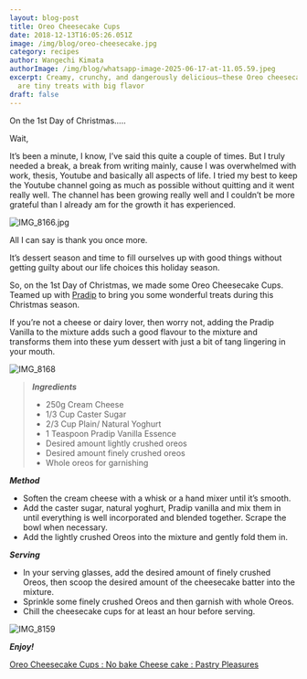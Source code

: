 ```yaml
---
layout: blog-post
title: Oreo Cheesecake Cups
date: 2018-12-13T16:05:26.051Z
image: /img/blog/oreo-cheesecake.jpg
category: recipes
author: Wangechi Kimata
authorImage: /img/blog/whatsapp-image-2025-06-17-at-11.05.59.jpeg
excerpt: Creamy, crunchy, and dangerously delicious—these Oreo cheesecake cups
  are tiny treats with big flavor
draft: false
---
```

On the 1st Day of Christmas…..

Wait,

It’s been a minute, I know, I’ve said this quite a couple of times. But I truly needed a break, a break from writing mainly, cause I was overwhelmed with work, thesis, Youtube and basically all aspects of life. I tried my best to keep the Youtube channel going as much as possible without quitting and it went really well. The channel has been growing really well and I couldn’t be more grateful than I already am for the growth it has experienced.

![IMG_8166.jpg](https://pastrypleasures.wordpress.com/wp-content/uploads/2018/12/IMG_8166.jpg?w=750)

All I can say is thank you once more.

It’s dessert season and time to fill ourselves up with good things without getting guilty about our life choices this holiday season.

So, on the 1st Day of Christmas, we made some Oreo Cheesecake Cups. Teamed up with [Pradip](https://www.facebook.com/PradipEL/) to bring you some wonderful treats during this Christmas season.

If you’re not a cheese or dairy lover, then worry not, adding the Pradip Vanilla to the mixture adds such a good flavour to the mixture and transforms them into these yum dessert with just a bit of tang lingering in your mouth.

![IMG_8168](https://pastrypleasures.wordpress.com/wp-content/uploads/2018/12/IMG_8168.jpg?w=750)

> ***Ingredients***
>
> * 250g Cream Cheese
> * 1/3 Cup Caster Sugar
> * 2/3 Cup Plain/ Natural Yoghurt
> * 1 Teaspoon Pradip Vanilla Essence
> * Desired amount lightly crushed oreos
> * Desired amount finely crushed oreos
> * Whole oreos for garnishing

***Method***

* Soften the cream cheese with a whisk or a hand mixer until it’s smooth.
* Add the caster sugar, natural yoghurt, Pradip vanilla and mix them in until everything is well incorporated and blended together. Scrape the bowl when necessary.
* Add the lightly crushed Oreos into the mixture and gently fold them in.

***Serving***

* In your serving glasses, add the desired amount of finely crushed Oreos, then scoop the desired amount of the cheesecake batter into the mixture.
* Sprinkle some finely crushed Oreos and then garnish with whole Oreos.
* Chill the cheesecake cups for at least an hour before serving.

![IMG_8159](https://pastrypleasures.wordpress.com/wp-content/uploads/2018/12/IMG_8159.jpg?w=750)

***Enjoy!***

[Oreo Cheesecake Cups : No bake Cheese cake : Pastry Pleasures](https://www.youtube.com/embed/ie3A6u1FqkA?feature=oembed)